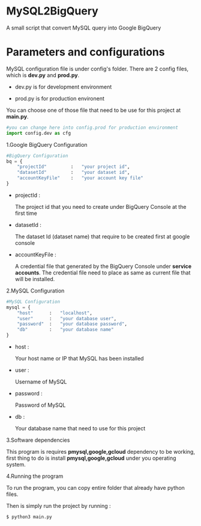 # MySQL2BigQuery
A small script that convert MySQL query into Google BigQuery  

# Parameters and configurations
MySQL configuration file is under config's folder. 
There are 2 config files, which is **dev.py** and **prod.py**.
* dev.py is for development environment

* prod.py is for production environent

You can choose one of those file that need to be use for this project at **main.py**.

```python
#you can change here into config.prod for production environment
import config.dev as cfg 
```



1.Google BigQuery Configuration

```python
#BigQuery Configuration
bq = {
    "projectId"         :   "your project id",
    "datasetId"         :   "your dataset id",
    "accountKeyFile"    :   "your account key file"
}
```
* projectId      : 

   The project id that you need to create under BigQuery Console at the first time
* datasetId      : 

  The dataset Id (dataset name) that require to be created first at google console

* accountKeyFile : 

  A credential file that generated by the BigQuery Console under **service accounts**.
  The credential file need to place as same as current file that will be installed.



2.MySQL Configuration

```python
#MySQL Configuration
mysql = {
    "host"      :   "localhost",
    "user"      :   "your database user",
    "password"  :   "your database password",
    "db"        :   "your database name"
}
```
* host      :

  Your host name or IP that MySQL has been installed
  
* user      :

  Username of MySQL
  
* password  : 

  Password of MySQL
  
* db        : 

  Your database name that need to use for this project

3.Software dependencies

This program is requires **pmysql,google,gcloud**  dependency to be working, first thing to do is install **pmysql,google,gcloud** under you operating system.

4.Running the program

To run the program, you can copy entire folder that already have python files.

Then is simply run the project by running : 

```bash
$ python3 main.py
```
